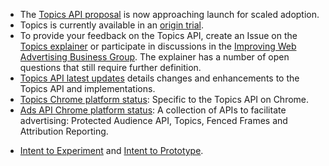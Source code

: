 *  The [Topics API proposal](https://github.com/jkarlin/topics) is now approaching launch for scaled adoption.
*  Topics is currently available in an [origin trial](/docs/privacy-sandbox/unified-origin-trial/).
*  To provide your feedback on the Topics API, create an Issue on the [Topics explainer](https://github.com/jkarlin/topics/issues) or participate in discussions in the [Improving Web Advertising Business Group](https://www.w3.org/community/web-adv/participants). The explainer has a number of open questions that still require further definition.
*  [Topics API latest updates](/docs/privacy-sandbox/topics/latest/) details changes and enhancements to the Topics API and implementations.
*  [Topics Chrome platform status](https://chromestatus.com/feature/5680923054964736): Specific to the Topics API on Chrome.
*  [Ads API Chrome platform status](https://chromestatus.com/feature/5100526168440832): A collection of APIs to facilitate advertising: Protected Audience API, Topics, Fenced Frames and Attribution Reporting.
- [Intent to Experiment](https://groups.google.com/a/chromium.org/g/blink-dev/c/oTwd6VwCwqs) and [Intent to Prototype](https://groups.google.com/a/chromium.org/g/blink-dev/c/59uTw_dxM3M/m/vF9lF9BVAgAJ).
